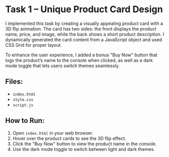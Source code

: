# Task 1 – Unique Product Card Design

I implemented this task by creating a visually appealing product card with a 3D flip animation. The card has two sides: the front displays the product name, price, and image, while the back shows a short product description. I dynamically generated the card content from a JavaScript object and used CSS Grid for proper layout.

To enhance the user experience, I added a bonus "Buy Now" button that logs the product’s name to the console when clicked, as well as a dark mode toggle that lets users switch themes seamlessly.

## Files:

- `index.html`
- `style.css`
- `script.js`

## How to Run:

1. Open `index.html` in your web browser.
2. Hover over the product cards to see the 3D flip effect.
3. Click the "Buy Now" button to view the product name in the console.
4. Use the dark mode toggle to switch between light and dark themes.
